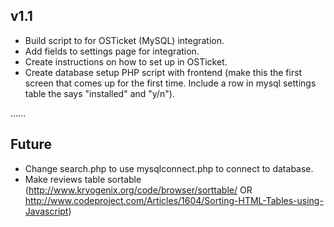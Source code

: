 v1.1
----

 - Build script to for OSTicket (MySQL) integration.
 - Add fields to settings page for integration.
 - Create instructions on how to set up in OSTicket.
 - Create database setup PHP script with frontend (make this the first screen that comes up for the first time. Include a row in mysql settings table the says "installed" and "y/n").

......

Future
------
 
 - Change search.php to use mysqlconnect.php to connect to database.
 - Make reviews table sortable (http://www.kryogenix.org/code/browser/sorttable/ OR http://www.codeproject.com/Articles/1604/Sorting-HTML-Tables-using-Javascript)
